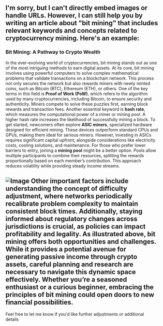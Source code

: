 I'm sorry, but I can't directly embed images or handle URLs. However, I can still help you by writing an article about "bit mining" that includes relevant keywords and concepts related to cryptocurrency mining. Here's an example:
---
### Bit Mining: A Pathway to Crypto Wealth
In the ever-evolving world of cryptocurrencies, bit mining stands out as one of the most intriguing methods to earn digital assets. At its core, bit mining involves using powerful computers to solve complex mathematical problems that validate transactions on a blockchain network. This process not only secures the network but also rewards miners with newly minted coins, such as Bitcoin (BTC), Ethereum (ETH), or others.
One of the key terms in this field is **Proof of Work (PoW)**, which refers to the algorithm used by many cryptocurrencies, including Bitcoin, to ensure security and authenticity. Miners compete to solve these puzzles first, earning block rewards and transaction fees. Another essential keyword is **hash rate**, which measures the computational power of a miner or mining pool. A higher hash rate increases the likelihood of successfully mining a block.
To get started, newcomers often explore **ASIC miners**, specialized hardware designed for efficient mining. These devices outperform standard CPUs and GPUs, making them ideal for serious miners. However, investing in ASICs requires significant capital upfront, alongside considerations like electricity costs, cooling solutions, and maintenance.
For those who prefer lower barriers to entry, joining a **mining pool** might be a better option. Pools allow multiple participants to combine their resources, splitting the rewards proportionally based on each member’s contribution. This approach reduces volatility while providing steady income streams.

![Image](https://github.com/user-attachments/assets/d7419ec9-dc67-403f-bf28-8faea5f1f74f)
Other important factors include understanding the concept of **difficulty adjustment**, where networks periodically recalibrate problem complexity to maintain consistent block times. Additionally, staying informed about regulatory changes across jurisdictions is crucial, as policies can impact profitability and legality.
As illustrated above, bit mining offers both opportunities and challenges. While it provides a potential avenue for generating passive income through crypto assets, careful planning and research are necessary to navigate this dynamic space effectively. Whether you’re a seasoned enthusiast or a curious beginner, embracing the principles of bit mining could open doors to new financial possibilities.
---
Feel free to let me know if you'd like further adjustments or additional details
